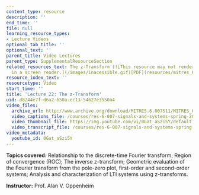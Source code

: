 ```yaml
---
content_type: resource
description: ''
end_time: ''
file: null
learning_resource_types:
- Lecture Videos
optional_tab_title: ''
optional_text: ''
parent_title: Video Lectures
parent_type: SupplementalResourceSection
related_resources_text: The z-Transform (![This resource may not render correctly
  in a screen reader.](/images/inacessible.gif)[PDF](resources/mitres_6_007s11_lec22))
resource_index_text: ''
resourcetype: Video
start_time: ''
title: 'Lecture 22: The z-Transform'
uid: d8244e7f-d6a2-650a-ec13-54627e3550a4
video_files:
  archive_url: http://www.archive.org/download/MITRES.6.007S11/MITRES_6-007S11lec22_300k.mp4
  video_captions_file: /courses/res-6-007-signals-and-systems-spring-2011/b8b27d7b73a15bdc981567c96166ebf7_0Gat_aSzi5Y.vtt
  video_thumbnail_file: https://img.youtube.com/vi/0Gat_aSzi5Y/default.jpg
  video_transcript_file: /courses/res-6-007-signals-and-systems-spring-2011/7307dec93c706640702818b6bf84be1e_0Gat_aSzi5Y.pdf
video_metadata:
  youtube_id: 0Gat_aSzi5Y
---
```


**Topics covered:** Relationship to the discrete-time Fourier transform; Region of convergence (ROC); The inverse z-transform; Geometric evaluation of the Fourier transform from the pole-zero plot, first-order and second-order systems; Analysis and characterization of LTI systems using z-transforms.

**Instructor:** Prof. Alan V. Oppenheim